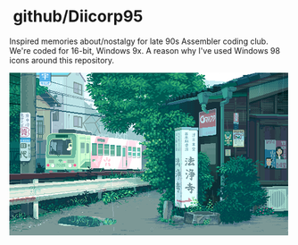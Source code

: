 # <img alt="" src="https://win98icons.alexmeub.com/icons/png/tip.png">&nbsp;github/Diicorp95
Inspired memories about/nostalgy for late 90s Assembler coding club. We're coded for 16-bit, Windows 9x. A reason why I've used Windows 98 icons around this repository.

<!-- <img alt="" src="https://raw.githubusercontent.com/Diicorp95/Diicorp95/main/tape.png"> -->
<!-- <audio src="https://raw.githubusercontent.com/Diicorp95/Diicorp95/main/rain.wav" autoplay="true" controls="true" loop="true"> -->
<img alt="" src="https://raw.githubusercontent.com/Diicorp95/Diicorp95/main/digital.gif">

<!-- [Audio file source](https://freesound.org/people/univ_lyon3/sounds/367802/) -->
